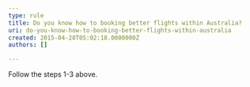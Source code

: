 ```yaml
---
type: rule
title: Do you know how to booking better flights within Australia?
uri: do-you-know-how-to-booking-better-flights-within-australia
created: 2015-04-28T05:02:18.0000000Z
authors: []

---
```




<span class='intro'> <p>​Follow the steps 1-3 above.​​</p> </span>




